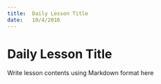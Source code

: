 ```yaml
---
title:  Daily Lesson Title
date:   10/4/2016
---
```


# Daily Lesson Title

Write lesson contents using Markdown format here
